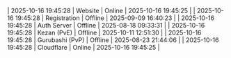 | 2025-10-16 19:45:28 | Website | Online | 2025-10-16 19:45:25 |
| 2025-10-16 19:45:28 | Registration | Offline | 2025-09-09 16:40:23 |
| 2025-10-16 19:45:28 | Auth Server | Offline | 2025-08-18 09:33:31 |
| 2025-10-16 19:45:28 | Kezan (PvE) | Offline | 2025-10-11 12:51:30 |
| 2025-10-16 19:45:28 | Gurubashi (PvP) | Offline | 2025-08-23 21:44:06 |
| 2025-10-16 19:45:28 | Cloudflare | Online | 2025-10-16 19:45:25 |
